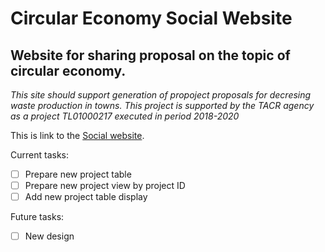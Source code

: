 # Circular Economy Social Website

## Website for sharing proposal on the topic of circular economy.

_This site should support generation of propoject proposals for decresing waste production in towns._
_This project is supported by the TACR agency as a project TL01000217 executed in period 2018-2020_

This is link to the [Social website](http://obcevkruhu.cz/0demo/register.php).

Current tasks:

- [ ] Prepare new project table
- [ ] Prepare new project view by project ID
- [ ] Add new project table display

Future tasks:

- [ ] New design
